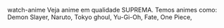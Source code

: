 
watch-anime
Veja anime em qualidade SUPREMA.
Temos animes como: Demon Slayer, Naruto, Tokyo ghoul, Yu-Gi-Oh, Fate, One Piece,  


